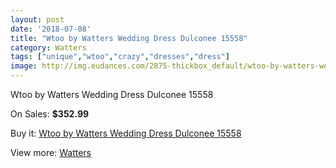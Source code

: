 ```yaml
---
layout: post
date: '2018-07-08'
title: "Wtoo by Watters Wedding Dress Dulconee 15558"
category: Watters
tags: ["unique","wtoo","crazy","dresses","dress"]
image: http://img.eudances.com/2875-thickbox_default/wtoo-by-watters-wedding-dress-dulconee-15558.jpg
---
```

Wtoo by Watters Wedding Dress Dulconee 15558

On Sales: **$352.99**
<a href="https://www.eudances.com/en/watters/991-wtoo-by-watters-wedding-dress-dulconee-15558.html"><amp-img layout="responsive" width="600" height="600" src="//img.eudances.com/2875-thickbox_default/wtoo-by-watters-wedding-dress-dulconee-15558.jpg" alt="Wtoo by Watters Wedding Dress Dulconee 15558 0" /></a>
<a href="https://www.eudances.com/en/watters/991-wtoo-by-watters-wedding-dress-dulconee-15558.html"><amp-img layout="responsive" width="600" height="600" src="//img.eudances.com/2876-thickbox_default/wtoo-by-watters-wedding-dress-dulconee-15558.jpg" alt="Wtoo by Watters Wedding Dress Dulconee 15558 1" /></a>

Buy it: [Wtoo by Watters Wedding Dress Dulconee 15558](https://www.eudances.com/en/watters/991-wtoo-by-watters-wedding-dress-dulconee-15558.html "Wtoo by Watters Wedding Dress Dulconee 15558")

View more: [Watters](https://www.eudances.com/en/12-watters "Watters")